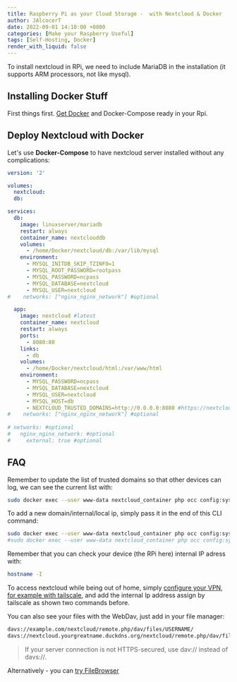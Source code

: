 ```yaml
---
title: Raspberry Pi as your Cloud Storage -  with Nextcloud & Docker
author: JAlcocerT
date: 2022-09-01 14:10:00 +0800
categories: [Make your Raspberry Useful]
tags: [Self-Hosting, Docker]
render_with_liquid: false
---
```


To install nextcloud in RPi, we need to include MariaDB in the installation (it supports ARM processors, not like mysql).


## Installing Docker Stuff

First things first. [Get Docker](https://fossengineer.com/docker-first-steps-guide-for-data-analytics/) and Docker-Compose ready in your Rpi.

## Deploy Nextcloud with Docker

Let's use **Docker-Compose** to have nextcloud server installed without any complications:


```yml
version: '2'

volumes:
  nextcloud:
  db:

services:
  db:
    image: linuxserver/mariadb
    restart: always
    container_name: nextclouddb
    volumes:
      - /home/Docker/nextcloud/db:/var/lib/mysql
    environment:
      - MYSQL_INITDB_SKIP_TZINFO=1
      - MYSQL_ROOT_PASSWORD=rootpass
      - MYSQL_PASSWORD=ncpass
      - MYSQL_DATABASE=nextcloud
      - MYSQL_USER=nextcloud
#    networks: ["nginx_nginx_network"] #optional 

  app:
    image: nextcloud #latest
    container_name: nextcloud
    restart: always
    ports:
      - 8080:80
    links:
      - db
    volumes:
      - /home/Docker/nextcloud/html:/var/www/html
    environment:
      - MYSQL_PASSWORD=ncpass
      - MYSQL_DATABASE=nextcloud
      - MYSQL_USER=nextcloud
      - MYSQL_HOST=db
      - NEXTCLOUD_TRUSTED_DOMAINS=http://0.0.0.0:8080 #https://nextcloud.yourduckdnsubdomain.duckdns.org/
#    networks: ["nginx_nginx_network"] #optional 
 
# networks: #optional
#   nginx_nginx_network: #optional
#     external: true #optional
```


## FAQ

Remember to update the list of trusted domains so that other devices can log, we can see the current list with:

```sh
sudo docker exec --user www-data nextcloud_container php occ config:system:get trusted_domains
```

To add a new domain/internal/local ip, simply pass it in the end of this CLI command:


```sh
sudo docker exec --user www-data nextcloud_container php occ config:system:set trusted_domains 7 --value 192.168.1.22:8080
#sudo docker exec --user www-data nextcloud_container php occ config:system:set trusted_domains 7 --value nextcloud.yourgreatname.duckdns.org
```

Remember that you can check your device (the RPi here) internal IP adress with:


```sh
hostname -I
```

To access nextcloud while being out of home, simply [configure your VPN, for example with tailscale](https://jalcocert.github.io/Linux/debian/ubuntu/linux_vpn_setup/), and add the internal Ip address assign by tailscale as shown two commands before.

You can also see your files with the WebDav, just add in your file manager:

```sh
davs://example.com/nextcloud/remote.php/dav/files/USERNAME/
davs://nextcloud.yourgreatname.duckdns.org/nextcloud/remote.php/dav/files/USERNAME/
```

> If your server connection is not HTTPS-secured, use dav:// instead of davs://.

Alternatively - you can [try FileBrowser](https://fossengineer.com/selfhosting-filebrowser-docker/)
